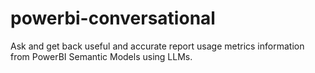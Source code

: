# powerbi-conversational
Ask and get back useful and accurate report usage metrics information from PowerBI Semantic Models using LLMs.

